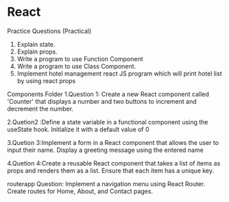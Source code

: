 # React
Practice Questions (Practical)
1. Explain state.
2. Explain props.
3. Write a program to use Function Component
4. Write a program to use Class Component.
5. Implement hotel management react JS program which will print hotel list
by using react props

Components Folder
1.Question 1: Create a new React component called 'Counter' that displays a number and two buttons to increment and decrement the number.

2.Quetion2 :Define a state variable in a functional component using the useState hook. Initialize it with a default value of 0

3.Quetion 3:Implement a form in a React component that allows the user to input their name. Display a greeting message using the entered name

4.Quetion 4:Create a reusable React component that takes a list of items as props and renders them as a list. Ensure that each item has a unique key.

routerapp
Question: Implement a navigation menu using React Router. Create routes for Home, About, and Contact pages.

